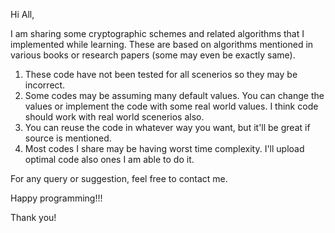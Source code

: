 Hi All,

I am sharing some cryptographic schemes and related algorithms that I implemented while learning. These are based on algorithms mentioned in various books or research papers (some may even be exactly same).

1. These code have not been tested for all scenerios so they may be incorrect. 
2. Some codes may be assuming many default values. You can change the values or implement the code with some real world values. I think code should work with real world scenerios also.
3. You can reuse the code in whatever way you want, but it'll be great if source is mentioned.
4. Most codes I share may be having worst time complexity. I'll upload optimal code also ones I am able to do it.

For any query or suggestion, feel free to contact me.

Happy programming!!!

Thank you!
